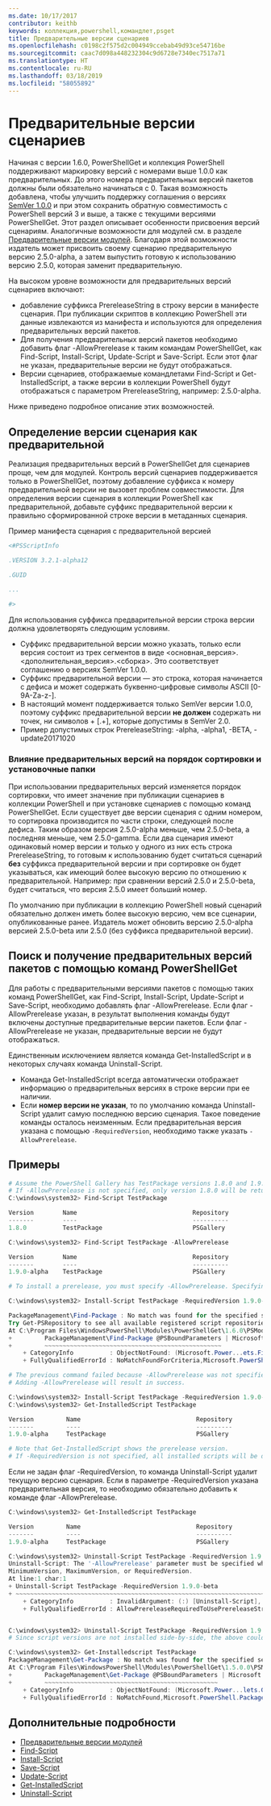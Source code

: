```yaml
---
ms.date: 10/17/2017
contributor: keithb
keywords: коллекция,powershell,командлет,psget
title: Предварительные версии сценариев
ms.openlocfilehash: c0198c2f575d2c004949ccebab49d93ce54716be
ms.sourcegitcommit: caac7d098a448232304c9d6728e7340ec7517a71
ms.translationtype: HT
ms.contentlocale: ru-RU
ms.lasthandoff: 03/18/2019
ms.locfileid: "58055892"
---
```

# <a name="prerelease-versions-of-scripts"></a>Предварительные версии сценариев

Начиная с версии 1.6.0, PowerShellGet и коллекция PowerShell поддерживают маркировку версий с номерами выше 1.0.0 как предварительных. До этого номера предварительных версий пакетов должны были обязательно начинаться с 0. Такая возможность добавлена, чтобы улучшить поддержку соглашения о версиях [SemVer 1.0.0](http://semver.org/spec/v1.0.0.html) и при этом сохранить обратную совместимость с PowerShell версий 3 и выше, а также с текущими версиями PowerShellGet. Этот раздел описывает особенности присвоения версий сценариям. Аналогичные возможности для модулей см. в разделе [Предварительные версии модулей](module-prerelease-support.md). Благодаря этой возможности издатель может присвоить своему сценарию предварительную версию 2.5.0-alpha, а затем выпустить готовую к использованию версию 2.5.0, которая заменит предварительную.

На высоком уровне возможности для предварительных версий сценариев включают:

- добавление суффикса PrereleaseString в строку версии в манифесте сценария. При публикации скриптов в коллекцию PowerShell эти данные извлекаются из манифеста и используются для определения предварительных версий пакетов.
- Для получения предварительных версий пакетов необходимо добавить флаг -AllowPrerelease к таким командам PowerShellGet, как Find-Script, Install-Script, Update-Script и Save-Script. Если этот флаг не указан, предварительные версии не будут отображаться.
- Версии сценариев, отображаемые командлетами Find-Script и Get-InstalledScript, а также версии в коллекции PowerShell будут отображаться с параметром PrereleaseString, например: 2.5.0-alpha.

Ниже приведено подробное описание этих возможностей.

## <a name="identifying-a-script-version-as-a-prerelease"></a>Определение версии сценария как предварительной

Реализация предварительных версий в PowerShellGet для сценариев проще, чем для модулей. Контроль версий сценариев поддерживается только в PowerShellGet, поэтому добавление суффикса к номеру предварительной версии не вызовет проблем совместимости. Для определения версии сценария в коллекции PowerShell как предварительной, добавьте суффикс предварительной версии к правильно сформированной строке версии в метаданных сценария.

Пример манифеста сценария с предварительной версией

```powershell
<#PSScriptInfo

.VERSION 3.2.1-alpha12

.GUID

...

#>
```

Для использования суффикса предварительной версии строка версии должна удовлетворять следующим условиям.

- Суффикс предварительной версии можно указать, только если версия состоит из трех сегментов в виде <основная_версия>.<дополнительная_версия>.<сборка>.
  Это соответствует соглашению о версиях SemVer 1.0.0.
- Суффикс предварительной версии — это строка, которая начинается с дефиса и может содержать буквенно-цифровые символы ASCII [0-9A-Za-z-].
- В настоящий момент поддерживается только SemVer версии 1.0.0, поэтому суффикс предварительной версии **не должен** содержать ни точек, ни символов + [.+], которые допустимы в SemVer 2.0.
- Пример допустимых строк PrereleaseString: -alpha, -alpha1, -BETA, -update20171020

### <a name="prerelease-versioning-impact-on-sort-order-and-installation-folders"></a>Влияние предварительных версий на порядок сортировки и установочные папки

При использовании предварительных версий изменяется порядок сортировки, что имеет значение при публикации сценариев в коллекции PowerShell и при установке сценариев с помощью команд PowerShellGet. Если существует две версии сценария с одним номером, то сортировка производится по части строки, следующей после дефиса. Таким образом версия 2.5.0-alpha меньше, чем 2.5.0-beta, а последняя меньше, чем 2.5.0-gamma. Если два сценария имеют одинаковый номер версии и только у одного из них есть строка PrereleaseString, то готовым к использованию будет считаться сценарий **без** суффикса предварительной версии и при сортировке он будет указываться, как имеющий более высокую версию по отношению к предварительной. Например: при сравнении версий 2.5.0 и 2.5.0-beta, будет считаться, что версия 2.5.0 имеет больший номер.

По умолчанию при публикации в коллекцию PowerShell новый сценарий обязательно должен иметь более высокую версию, чем все сценарии, опубликованные ранее. Издатель может обновить версию 2.5.0-alpha версией 2.5.0-beta или 2.5.0 (без суффикса предварительной версии).

## <a name="finding-and-acquiring-prerelease-packages-using-powershellget-commands"></a>Поиск и получение предварительных версий пакетов с помощью команд PowerShellGet

Для работы с предварительными версиями пакетов с помощью таких команд PowerShellGet, как Find-Script, Install-Script, Update-Script и Save-Script, необходимо добавлять флаг -AllowPrerelease. Если флаг -AllowPrerelease указан, в результат выполнения команды будут включены доступные предварительные версии пакетов. Если флаг -AllowPrerelease не указан, предварительные версии не будут отображаться.

Единственным исключением является команда Get-InstalledScript и в некоторых случаях команда Uninstall-Script.

- Команда Get-InstalledScript всегда автоматически отображает информацию о предварительных версиях в строке версии при ее наличии.
- Если **номер версии не указан**, то по умолчанию команда Uninstall-Script удалит самую последнюю версию сценария. Такое поведение команды осталось неизменным. Если предварительная версия указана с помощью `-RequiredVersion`, необходимо также указать `-AllowPrerelease`.

## <a name="examples"></a>Примеры

```powershell
# Assume the PowerShell Gallery has TestPackage versions 1.8.0 and 1.9.0-alpha.
# If -AllowPrerelease is not specified, only version 1.8.0 will be returned.
C:\windows\system32> Find-Script TestPackage

Version        Name                                Repository           Description
-------        ----                                ----------           -----------
1.8.0          TestPackage                         PSGallery            Package used to validate changes to the PowerShe...

C:\windows\system32> Find-Script TestPackage -AllowPrerelease

Version        Name                                Repository           Description
-------        ----                                ----------           -----------
1.9.0-alpha    TestPackage                         PSGallery            Package used to validate changes to PowerShe...

# To install a prerelease, you must specify -AllowPrerelease. Specifying a prerelease version string is not sufficient.

C:\windows\system32> Install-Script TestPackage -RequiredVersion 1.9.0-alpha

PackageManagement\Find-Package : No match was found for the specified search criteria and script name 'TestPackage'.
Try Get-PSRepository to see all available registered script repositories.
At C:\Program Files\WindowsPowerShell\Modules\PowerShellGet\1.6.0\PSModule.psm1:1455 char:3
+         PackageManagement\Find-Package @PSBoundParameters | Microsoft ...
+         ~~~~~~~~~~~~~~~~~~~~~~~~~~~~~~~~~~~~~~~~~~~~~~~~~
    + CategoryInfo          : ObjectNotFound: (Microsoft.Power...ets.FindPackage:FindPackage)[Find-Package], Exception
    + FullyQualifiedErrorId : NoMatchFoundForCriteria,Microsoft.PowerShell.PackageManagement.Cmdlets.FindPackage

# The previous command failed because -AllowPrerelease was not specified.
# Adding -AllowPrerelease will result in success.

C:\windows\system32> Install-Script TestPackage -RequiredVersion 1.9.0-alpha -AllowPrerelease
C:\windows\system32> Get-InstalledScript TestPackage

Version         Name                                Repository           Description
-------         ----                                ----------           -----------
1.9.0-alpha     TestPackage                         PSGallery            Package used to validate changes to PowerShe...

# Note that Get-InstalledScript shows the prerelease version.
# If -RequiredVersion is not specified, all installed scripts will be displayed by Get-InstalledScript
```

Если не задан флаг -RequiredVersion, то команда Uninstall-Script удалит текущую версию сценария.
Если в параметре -RequiredVersion указана предварительная версия, то необходимо обязательно добавить к команде флаг -AllowPrerelease.

``` powershell
C:\windows\system32> Get-InstalledScript TestPackage

Version         Name                                Repository           Description
-------         ----                                ----------           -----------
1.9.0-alpha     TestPackage                         PSGallery            Package used to validate changes to PowerShe...

C:\windows\system32> Uninstall-Script TestPackage -RequiredVersion 1.9.0-alpha
Uninstall-Script: The '-AllowPrerelease' parameter must be specified when using the Prerelease string in
MinimumVersion, MaximumVersion, or RequiredVersion.
At line:1 char:1
+ Uninstall-Script TestPackage -RequiredVersion 1.9.0-beta
+ ~~~~~~~~~~~~~~~~~~~~~~~~~~~~~~~~~~~~~~~~~~~~~~~~~~~~~~~~~~~~~~~~~~~~~
    + CategoryInfo          : InvalidArgument: (:) [Uninstall-Script], ArgumentException
    + FullyQualifiedErrorId : AllowPrereleaseRequiredToUsePrereleaseStringInVersion,Uninstall-script


C:\windows\system32> Uninstall-Script TestPackage -RequiredVersion 1.9.0-alpha -AllowPrerelease
# Since script versions are not installed side-by-side, the above could be simply "Uninstall-Script TestPackage"

C:\windows\system32> Get-Installedscript TestPackage
PackageManagement\Get-Package : No match was found for the specified search criteria and script names 'testpackage'.
At C:\Program Files\WindowsPowerShell\Modules\PowerShellGet\1.5.0.0\PSModule.psm1:4088 char:9
+         PackageManagement\Get-Package @PSBoundParameters | Microsoft. ...
+         ~~~~~~~~~~~~~~~~~~~~~~~~~~~~~~~~~~~~~~~~~~~~~~~~
    + CategoryInfo          : ObjectNotFound: (Microsoft.Power...lets.GetPackage:GetPackage) [Get-Package], Exception
    + FullyQualifiedErrorId : NoMatchFound,Microsoft.PowerShell.PackageManagement.Cmdlets.GetPackage
```

## <a name="more-details"></a>Дополнительные подробности

- [Предварительные версии модулей](module-prerelease-support.md)
- [Find-Script](/powershell/module/powershellget/find-script)
- [Install-Script](/powershell/module/powershellget/install-script)
- [Save-Script](/powershell/module/powershellget/save-script)
- [Update-Script](/powershell/module/powershellget/update-script)
- [Get-InstalledScript](/powershell/module/powershellget/get-installedscript)
- [Uninstall-Script](/powershell/module/powershellget/uninstall-script)
